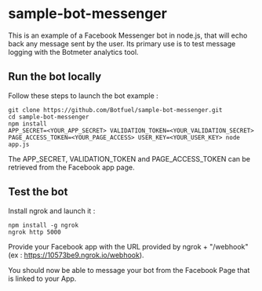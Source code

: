 # sample-bot-messenger

This is an example of a Facebook Messenger bot in node.js, that will echo back any message sent by the user. Its primary use is to test message logging with the Botmeter analytics tool.

## Run the bot locally
Follow these steps to launch the bot example :
```
git clone https://github.com/Botfuel/sample-bot-messenger.git
cd sample-bot-messenger
npm install
APP_SECRET=<YOUR_APP_SECRET> VALIDATION_TOKEN=<YOUR_VALIDATION_SECRET> PAGE_ACCESS_TOKEN=<YOUR_PAGE_ACCESS> USER_KEY=<YOUR_USER_KEY> node app.js
```

The APP_SECRET, VALIDATION_TOKEN and PAGE_ACCESS_TOKEN can be retrieved from the Facebook app page.

## Test the bot

Install ngrok and launch it :
```
npm install -g ngrok
ngrok http 5000
```
Provide your Facebook app with the URL provided by ngrok + "/webhook" (ex : https://10573be9.ngrok.io/webhook).

You should now be able to message your bot from the Facebook Page that is linked to your App.
